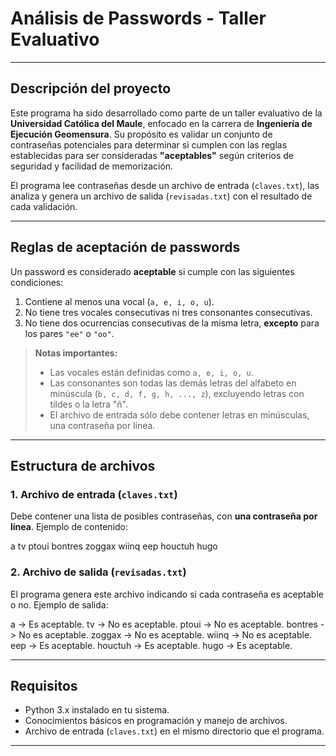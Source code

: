 # **Análisis de Passwords - Taller Evaluativo**

---

## **Descripción del proyecto**
Este programa ha sido desarrollado como parte de un taller evaluativo de la **Universidad Católica del Maule**, enfocado en la carrera de **Ingeniería de Ejecución Geomensura**. Su propósito es validar un conjunto de contraseñas potenciales para determinar si cumplen con las reglas establecidas para ser consideradas **"aceptables"** según criterios de seguridad y facilidad de memorización.

El programa lee contraseñas desde un archivo de entrada (`claves.txt`), las analiza y genera un archivo de salida (`revisadas.txt`) con el resultado de cada validación.

---

## **Reglas de aceptación de passwords**
Un password es considerado **aceptable** si cumple con las siguientes condiciones:

1. Contiene al menos una vocal (`a, e, i, o, u`).
2. No tiene tres vocales consecutivas ni tres consonantes consecutivas.
3. No tiene dos ocurrencias consecutivas de la misma letra, **excepto** para los pares `"ee"` o `"oo"`.

> **Notas importantes:**
> - Las vocales están definidas como `a, e, i, o, u`.  
> - Las consonantes son todas las demás letras del alfabeto en minúscula (`b, c, d, f, g, h, ..., z`), excluyendo letras con tildes o la letra "ñ".  
> - El archivo de entrada sólo debe contener letras en minúsculas, una contraseña por línea.

---

## **Estructura de archivos**

### 1. **Archivo de entrada** (`claves.txt`)
Debe contener una lista de posibles contraseñas, con **una contraseña por línea**. Ejemplo de contenido:

a tv ptoui bontres zoggax wiinq eep houctuh hugo


### 2. **Archivo de salida** (`revisadas.txt`)
El programa genera este archivo indicando si cada contraseña es aceptable o no. Ejemplo de salida:

a -> Es aceptable. tv -> No es aceptable. ptoui -> No es aceptable. bontres -> No es aceptable. zoggax -> No es aceptable. wiinq -> No es aceptable. eep -> Es aceptable. houctuh -> Es aceptable. hugo -> Es aceptable.

---

## **Requisitos**

- Python 3.x instalado en tu sistema.
- Conocimientos básicos en programación y manejo de archivos.
- Archivo de entrada (`claves.txt`) en el mismo directorio que el programa.

---
